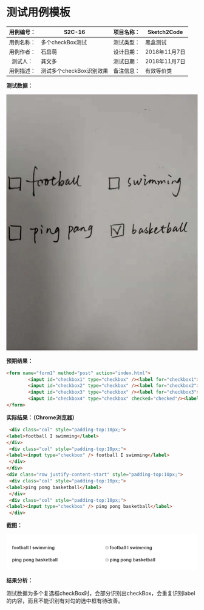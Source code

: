 # 测试用例模板



| 用例编号： | S2C-16 | 项目名称： | Sketch2Code |
| :--------: | ---- | :--------: | ---- |
| 用例名称： | 多个checkBox测试       | 测试类型： | 黑盒测试 |
| 用例作者： | 石启萌 | 设计日期： | 2018年11月7日 |
|  测试人：  | 龚文多                   | 测试日期： | 2018年11月7日 |
| 用例描述： | 测试多个checkBox识别效果 |备注信息：|有效等价类|

**测试数据：**

![](https://github.com/MSE-925/img-storage/blob/master/16%E8%BE%93%E5%85%A5checkbox-02.jpg?raw=true)

**预期结果：**

```html
<form name="form1" method="post" action="index.html">
        <input id="checkbox1" type="checkbox" /><label for="checkbox1">football</label>
        <input id="checkbox2" type="checkbox" /><label for="checkbox2">swimming</label><br />
        <input id="checkbox3" type="checkbox" /><label for="checkbox3">pingpang</label><br />
        <input id="checkbox4" type="checkbox" checked="checked"/><label for="checkbox4">basketball</label>
</form>
```

**实际结果：（Chrome浏览器）**

```HTML
 <div class="col" style="padding-top:10px;">
<label>football I swimming</label>
</div>
 <div class="col" style="padding-top:10px;">
<label><input type="checkbox" /> football I swimming</label>
 </div>
</div>
<div class="row justify-content-start" style="padding-top:10px;">
 <div class="col" style="padding-top:10px;">
<label>ping pong basketball</label>
 </div>
 <div class="col" style="padding-top:10px;">
<label><input type="checkbox" /> ping pong basketball</label>
 </div>
```

**截图：**

![](https://github.com/MSE-925/img-storage/blob/master/16%E8%BE%93%E5%87%BA.png?raw=true)

**结果分析：**

​	测试数据为多个复选框checkBox时，会部分识别出checkBox，会重复识别label的内容，而且不能识别有对勾的选中框有待改善。